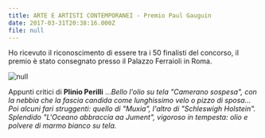 ```yaml
---
title: ARTE E ARTISTI CONTEMPORANEI - Premio Paul Gauguin
date: 2017-03-31T20:38:16.000Z
file: null
---
```

Ho ricevuto il riconoscimento di essere tra i 50 finalisti del concorso, il premio è stato consegnato presso il Palazzo Ferraioli in Roma.

<!--more-->

![null](/uploads/IMG-9581.JPG)

Appunti critici di **Plinio Perilli** ...*Bello
l'olio su tela "Camerano sospesa", con la nebbia che la fascia
candida come lunghissimo velo o pizzo di sposa... Poi alcuni fari struggenti:
quello di "Muxia", l'altro di "Schleswigh Holstein".
Splendido "L'Oceano abbraccia aa Jument", vigoroso in tempesta: olio
e polvere di marmo bianco su tela.*


